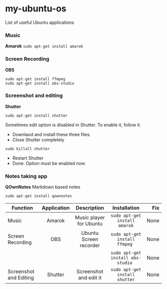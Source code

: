 # my-ubuntu-os
List of useful Ubuntu applications

### Music 
**Amarok**
``` sudo apt-get install amarok ```

### Screen Recording
**OBS**
``` 
sudo apt-get install ffmpeg 
sudo apt-get install obs-studio 
```

### Screenshot and editing
**Shutter**
```
sudo apt-get install shutter
```
Sometimes edit option is disabled in Shutter. 
To enable it, follow it.
* Downlaod and install these three files.
* Close Shutter completely
```
sudo killall shutter
```
* Restart Shutter
* Done. Option must be enabled now.
### Notes taking app
**QOwnNotes** Markdown based notes
```
sudo apt-get install qownnotes
```

| Function        | Application           | Description  |  Installation  | Fix |
| ------------- |:-------------:|:-----:|:-----:|-----:|
| Music      | Amarok | Music player for Ubuntu | ``` sudo apt-get install amarok ``` | None |
| Screen Recording      | OBS      |   Ubuntu Screen recorder | ``` sudo apt-get install ffmpeg  ``` | None |
| | | | ``` sudo apt-get install obs-studio  ``` | None |
| Screenshot and Editing | Shutter      |  Screenshot and edit it | ``` sudo apt-get install shutter ``` | None |
